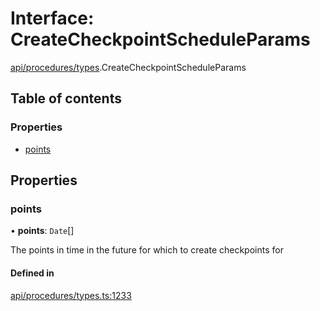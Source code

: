 # Interface: CreateCheckpointScheduleParams

[api/procedures/types](../wiki/api.procedures.types).CreateCheckpointScheduleParams

## Table of contents

### Properties

- [points](../wiki/api.procedures.types.CreateCheckpointScheduleParams#points)

## Properties

### points

• **points**: `Date`[]

The points in time in the future for which to create checkpoints for

#### Defined in

[api/procedures/types.ts:1233](https://github.com/PolymeshAssociation/polymesh-sdk/blob/9a8715021/src/api/procedures/types.ts#L1233)
